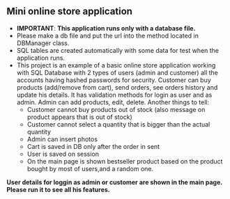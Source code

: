 ## Mini online store application

- __IMPORTANT__: **This application runs only with a database file.**
- Please make a db file and put the url into the method located in DBManager class.
- SQL tables are created automatically with some data for test when the application runs.
- This project is an example of a basic online store application working with SQL Database with 2 types of users (admin
  and customer) all the accounts having hashed passwords for security. Customer can buy products (add/remove from cart),
  send orders, see orders history and update his details. It has validation methods for login as user and as admin. Admin
  can add products, edit, delete. Another things to tell:
    - Customer cannot buy products out of stock (also message on product appears that is out of stock)
    - Customer cannot select a quantity that is bigger than the actual quantity
    - Admin can insert photos
    - Cart is saved in DB only after the order in sent
    - User is saved on session
    - On the main page is shown bestseller product based on the product bought by most of users,and a random one.

**User details for loggin as admin or customer are shown in the main page. Please run it to see all his features.**
  
